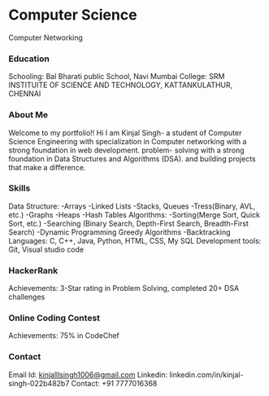 # Computer Science 
Computer Networking

### Education
Schooling:
Bal Bharati public School, Navi Mumbai
College:
SRM INSTITUITE OF SCIENCE AND TECHNOLOGY, KATTANKULATHUR, CHENNAI

### About Me
Welcome to my portfolio!!
Hi I am Kinjal Singh- a student of Computer Science Engineering with specialization in Computer networking with a strong foundation in web development. problem- solving with a strong foundation in Data Structures and Algorithms (DSA). and building projects that make a difference.

### Skills
Data Structure: 
-Arrays
-Linked Lists 
-Stacks, Queues 
-Tress(Binary, AVL, etc.) 
-Graphs 
-Heaps 
-Hash Tables 
Algorithms: 
-Sorting(Merge Sort, Quick Sort, etc.) 
-Searching (Binary Search, Depth-First Search, Breadth-First Search) 
-Dynamic Programming Greedy Algorithms 
-Backtracking
Languages: 
C, C++, Java, Python, HTML, CSS, My SQL
Development tools: Git, Visual studio code

### HackerRank 
Achievements: 3-Star rating in Problem Solving, completed 20+ DSA challenges
### Online Coding Contest
Achievements: 75% in CodeChef

### Contact
Email Id: kinjalllsingh1006@gmail.com
Linkedin: linkedin.com/in/kinjal-singh-022b482b7
Contact: +91 7777016368
